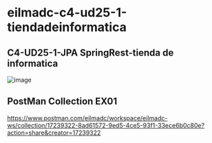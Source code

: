 # eilmadc-c4-ud25-1-tiendadeinformatica
## C4-UD25-1-JPA SpringRest-tienda de informatica
 
![image](https://user-images.githubusercontent.com/57563030/233706532-9adaaa16-f1c8-4497-8307-5ca708763939.png)

## PostMan Collection EX01
https://www.postman.com/eilmadc/workspace/eilmadc-ws/collection/17239322-8ad61572-9ed5-4ce5-93f1-33ece6b0c80e?action=share&creator=17239322


